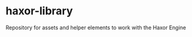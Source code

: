 haxor-library
=============

Repository for assets and helper elements to work with the Haxor Engine
